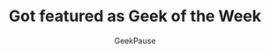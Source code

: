 ---
title: Got featured as Geek of the Week
link: http://www.geekpause.com/geek-of-the-week/geek-week-pankaj-parashar
author: GeekPause
---